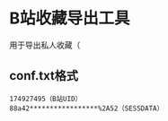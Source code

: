# B站收藏导出工具

用于导出私人收藏（

## conf.txt格式

```
174927495（B站UID）
88a42*****************%2A52（SESSDATA）
```